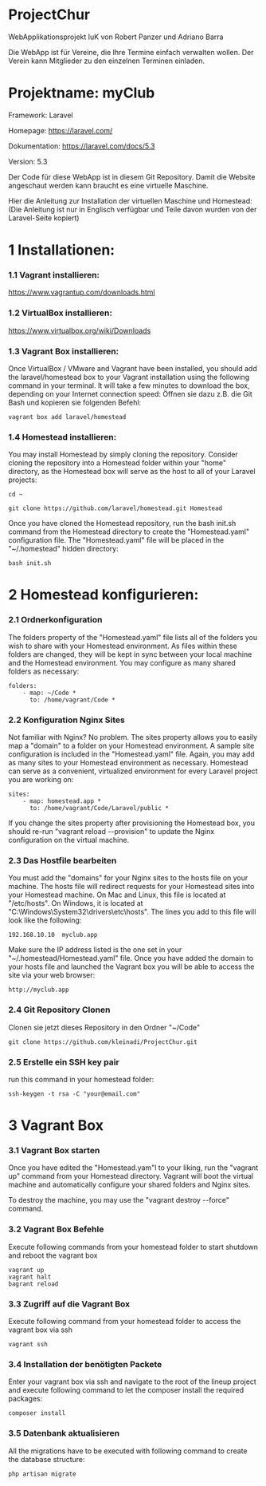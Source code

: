 # ProjectChur

WebApplikationsprojekt IuK von Robert Panzer und Adriano Barra

Die WebApp ist für Vereine, die Ihre Termine einfach verwalten wollen. Der Verein kann Mitglieder zu den einzelnen Terminen einladen.


# Projektname: myClub

Framework: Laravel

Homepage: https://laravel.com/

Dokumentation: https://laravel.com/docs/5.3

Version: 5.3




Der Code für diese WebApp ist in diesem Git Repository. Damit die Website angeschaut werden kann braucht es eine virtuelle Maschine.

Hier die Anleitung zur Installation der virtuellen Maschine und Homestead:
(Die Anleitung ist nur in Englisch verfügbar und Teile davon wurden von der Laravel-Seite kopiert)




# 1 Installationen:

### 1.1 Vagrant installieren: 
https://www.vagrantup.com/downloads.html
### 1.2 VirtualBox installieren: 
https://www.virtualbox.org/wiki/Downloads

### 1.3 Vagrant Box installieren: 
Once VirtualBox / VMware and Vagrant have been installed, you should add the laravel/homestead box to your Vagrant installation using the following command in your terminal. It will take a few minutes to download the box, depending on your Internet connection speed:
Öffnen sie dazu z.B. die Git Bash und kopieren sie folgenden Befehl:
```
vagrant box add laravel/homestead
```

### 1.4 Homestead installieren:
You may install Homestead by simply cloning the repository. Consider cloning the repository into a  Homestead folder within your "home" directory, as the Homestead box will serve as the host to all of your Laravel projects:
```
cd ~

git clone https://github.com/laravel/homestead.git Homestead
```

Once you have cloned the Homestead repository, run the bash init.sh command from the Homestead directory to create the "Homestead.yaml" configuration file. The "Homestead.yaml" file will be placed in the "~/.homestead" hidden directory:
```
bash init.sh
```


# 2 Homestead konfigurieren:

### 2.1 Ordnerkonfiguration
The folders property of the "Homestead.yaml" file lists all of the folders you wish to share with your Homestead environment. As files within these folders are changed, they will be kept in sync between your local machine and the Homestead environment. You may configure as many shared folders as necessary:
```
folders:
    - map: ~/Code *
      to: /home/vagrant/Code *
```

### 2.2 Konfiguration Nginx Sites
Not familiar with Nginx? No problem. The sites property allows you to easily map a "domain" to a folder on your Homestead environment. A sample site configuration is included in the "Homestead.yaml" file. Again, you may add as many sites to your Homestead environment as necessary. Homestead can serve as a convenient, virtualized environment for every Laravel project you are working on:
```
sites:
    - map: homestead.app *
      to: /home/vagrant/Code/Laravel/public *
```      
If you change the sites property after provisioning the Homestead box, you should re-run "vagrant reload --provision" to update the Nginx configuration on the virtual machine.

### 2.3 Das Hostfile bearbeiten

You must add the "domains" for your Nginx sites to the hosts file on your machine. The hosts file will redirect requests for your Homestead sites into your Homestead machine. On Mac and Linux, this file is located at "/etc/hosts". On Windows, it is located at  "C:\Windows\System32\drivers\etc\hosts". The lines you add to this file will look like the following:
```
192.168.10.10  myclub.app
```
Make sure the IP address listed is the one set in your "~/.homestead/Homestead.yaml" file. Once you have added the domain to your hosts file and launched the Vagrant box you will be able to access the site via your web browser:
```
http://myclub.app
```

### 2.4 Git Repository Clonen

Clonen sie jetzt dieses Repository in den Ordner "~/Code"
```
git clone https://github.com/kleinadi/ProjectChur.git
```

### 2.5 Erstelle ein SSH key pair 
run this command in your homestead folder:
```
ssh-keygen -t rsa -C "your@email.com"
```


# 3 Vagrant Box

### 3.1 Vagrant Box starten
Once you have edited the "Homestead.yam"l to your liking, run the "vagrant up" command from your Homestead directory. Vagrant will boot the virtual machine and automatically configure your shared folders and Nginx sites.

To destroy the machine, you may use the "vagrant destroy --force" command.

### 3.2 Vagrant Box Befehle
Execute following commands from your homestead folder to start shutdown and reboot the vagrant box
```
vagrant up 
vagrant halt
bagrant reload
```

### 3.3 Zugriff auf die Vagrant Box
Execute following command from your homestead folder to access the vagrant box via ssh
```
vagrant ssh
```

### 3.4 Installation der benötigten Packete
Enter your vagrant box via ssh and navigate to the root of the lineup project and execute following command to let the composer install the required packages:
```
composer install
```

### 3.5 Datenbank aktualisieren
All the migrations have to be executed with following command to create the database structure:
```
php artisan migrate
```
